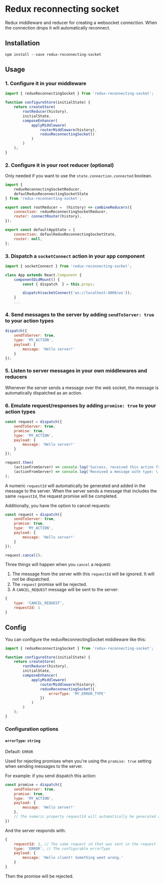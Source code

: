 # Redux reconnecting socket

Redux middleware and reducer for creating a websocket connection. When the
connection drops it will automatically reconnect.

## Installation

```
npm install --save redux-reconnecting-socket
```

## Usage

### 1. Configure it in your middleware
```js
import { reduxReconnectingSocket } from 'redux-reconnecting-socket';

function configureStore(initialState) {
    return createStore(
        rootReducer(history),
        initialState,
        composeEnhancer(
            applyMiddleware(
                routerMiddleware(history),
                reduxReconnectingSocket()
            )
        )
    );
}
```

### 2. Configure it in your root reducer (optional)
Only needed if you want to use the `state.connection.connected` boolean.

```js
import {
    reduxReconnectingSocketReducer,
    defaulReduxReconnectingSocketState
} from 'redux-reconnecting-socket';

export const rootReducer =  (history) => combineReducers({
    connection: reduxReconnectingSocketReducer,
    router: connectRouter(history),
});

export const defaultAppState = {
    connection: defaulReduxReconnectingSocketState,
    router: null,
};
```

### 3. Dispatch a `socketConnect` action in your app component
```js
import { socketConnect } from 'redux-reconnecting-socket';

class App extends React.Component {
    componentDidMount() {
        const { dispatch  } = this.props;

        dispatch(socketConnect('ws://localhost:4000/ws'));
    }
    ...
```

### 4. Send messages to the server by adding `sendToServer: true` to your action types
```js
dispatch({
    sendToServer: true,
    type: 'MY_ACTION',
    payload: {
        message: 'Hello server!'
    }
});
```

### 5. Listen to server messages in your own middlewares and reducers
Whenever the server sends a message over the web socket, the message is
automatically dispatched as an action.

### 6. Emulate request/responses by adding `promise: true` to your action types
```js
const request = dispatch({
    sendToServer: true,
    promise: true,
    type: 'MY_ACTION',
    payload: {
        message: 'Hello server!'
    }
});

request.then(
    (actionFromServer) => console.log('Success, received this action from the server', actionFromServer),
    (actionFromServer) => console.log('Received a message with type: \'ERROR\' from the server:', actionFromServer)
);
```

A numeric `requestId` will automatically be generated and added in the message to
the server. When the server sends a message that includes the same `requestId`,
the request promise will be completed.

Additionally, you have the option to cancel requests:
```js
const request = dispatch({
    sendToServer: true,
    promise: true,
    type: 'MY_ACTION',
    payload: {
        message: 'Hello server!'
    }
});

request.cancel();
```

Three things will happen when you `cancel` a request:
1. The message from the server with this `requestId` will be ignored. It will not be dispatched.
2. The `request` promise will be rejected.
3. A `CANCEL_REQUEST` message will be sent to the server:
```js
{
    type: 'CANCEL_REQUEST',
    requestId: 1
}
```

## Config

You can configure the reduxReconnectingSocket middleware like this:
```js
import { reduxReconnectingSocket } from 'redux-reconnecting-socket';

function configureStore(initialState) {
    return createStore(
        rootReducer(history),
        initialState,
        composeEnhancer(
            applyMiddleware(
                routerMiddleware(history),
                reduxReconnectingSocket({
                    errorType: 'MY_ERROR_TYPE'
                })
            )
        )
    );
}
```

### Configuration options

#### `errorType`: `string`

Default: `ERROR`

Used for rejecting promises when you're using the `promise: true` setting when
sending messages to the server.

For example: if you send dispatch this action:
```js
const promise = dispatch({
    sendToServer: true,
    promise: true,
    type: 'MY_ACTION',
    payload: {
        message: 'Hello server!'
    },
    // The numeric property requestId will automatically be generated and sent to the server
})
```

And the server responds with:
```js
{
    requestId: 1, // The same request id that was sent in the request
    type: 'ERROR', // The configurable errorType
    payload: {
        message: 'Hello client! Something went wrong.'
    }
}
```

Then the promise will be rejected.
